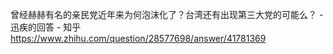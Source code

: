 曾经赫赫有名的亲民党近年来为何泡沫化了？台湾还有出现第三大党的可能么？ - 迅疾的回答 - 知乎
https://www.zhihu.com/question/28577698/answer/41781369
